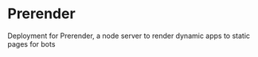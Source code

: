 # Prerender

Deployment for Prerender, a node server to render dynamic apps to static pages for bots
